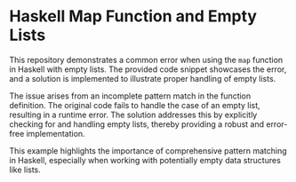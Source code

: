 # Haskell Map Function and Empty Lists

This repository demonstrates a common error when using the `map` function in Haskell with empty lists.  The provided code snippet showcases the error, and a solution is implemented to illustrate proper handling of empty lists.

The issue arises from an incomplete pattern match in the function definition. The original code fails to handle the case of an empty list, resulting in a runtime error.  The solution addresses this by explicitly checking for and handling empty lists, thereby providing a robust and error-free implementation.

This example highlights the importance of comprehensive pattern matching in Haskell, especially when working with potentially empty data structures like lists.